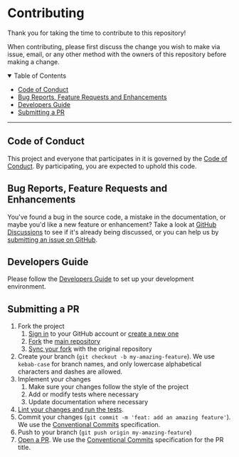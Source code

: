 # Contributing

Thank you for taking the time to contribute to this repository!

When contributing, please first discuss the change you wish to make via issue,
email, or any other method with the owners of this repository before making a
change.

<details open="open">
<summary>Table of Contents</summary>

- [Code of Conduct](#code-of-conduct)
- [Bug Reports, Feature Requests and Enhancements](#bug-reports-feature-requests-and-enhancements)
- [Developers Guide](#developers-guide)
- [Submitting a PR](#submitting-a-pr)

</details>

---

## Code of Conduct

This project and everyone that participates in it is governed by the [Code of Conduct](CODE_OF_CONDUCT.md).
By participating, you are expected to uphold this code.

## Bug Reports, Feature Requests and Enhancements

You've found a bug in the source code, a mistake in the documentation, or maybe you'd like a new feature or enhancement?
Take a look at [GitHub Discussions](../../../discussions) to see if it's already being discussed, or you can help us by
[submitting an issue on GitHub](../../../issues).

## Developers Guide

Please follow the [Developers Guide](DEVELOPERS_GUIDE.md) to set up your development environment.

## Submitting a PR

1. Fork the project
    1. [Sign in](https://github.com/login) to your GitHub account or [create a new one](https://github.com/join)
    2. [Fork](https://docs.github.com/en/get-started/quickstart/fork-a-repo) the [main repository](../../..)
    3. [Sync your fork](https://docs.github.com/en/get-started/quickstart/fork-a-repo#configuring-git-to-sync-your-fork-with-the-original-repository)
        with the original repository
2. Create your branch (`git checkout -b my-amazing-feature`). We use `kebab-case` for branch names, and only
    lowercase alphabetical characters and dashes are allowed.
3. Implement your changes
    1. Make sure your changes follow the style of the project
    2. Add or modify tests where necessary
    3. Update documentation where necessary
4. [Lint your changes and run the tests](DEVELOPERS_GUIDE.md#useful-commands).
5. Commit your changes (`git commit -m 'feat: add an amazing feature'`). We use the
    [Conventional Commits](https://www.conventionalcommits.org) specification.
6. Push to your branch (`git push origin my-amazing-feature`)
7. [Open a PR](../../compare?expand=1). We use the
    [Conventional Commits](https://www.conventionalcommits.org) specification for the PR title.
